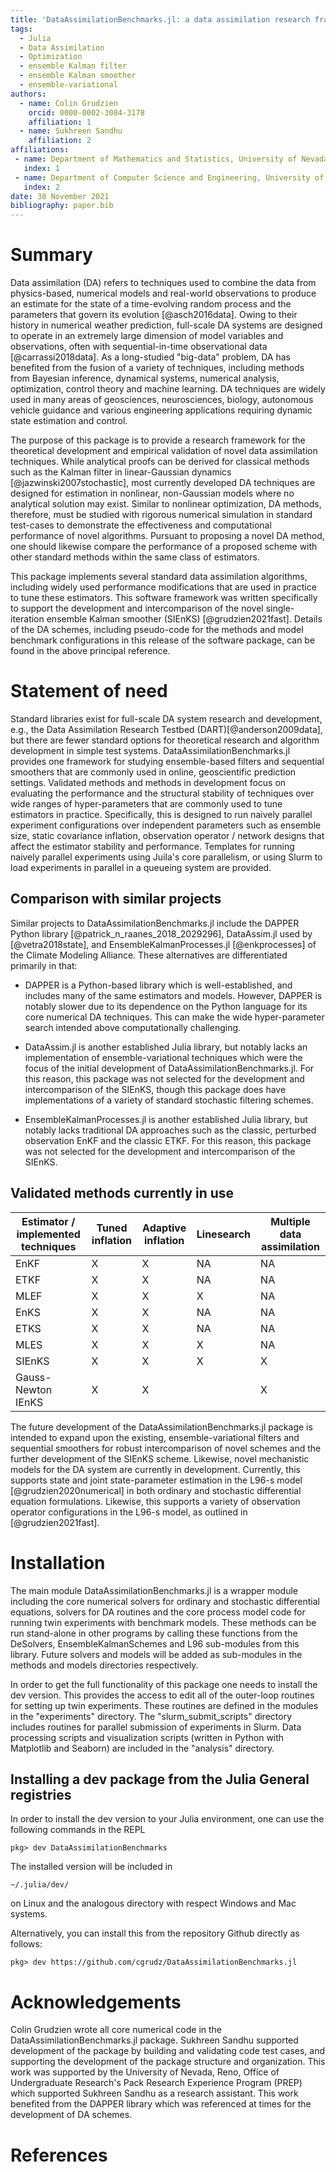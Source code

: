 ```yaml
---
title: 'DataAssimilationBenchmarks.jl: a data assimilation research framework.'
tags:
  - Julia
  - Data Assimilation
  - Optimization
  - ensemble Kalman filter
  - ensemble Kalman smoother
  - ensemble-variational
authors:
  - name: Colin Grudzien
    orcid: 0000-0002-3084-3178
    affiliation: 1 
  - name: Sukhreen Sandhu 
    affiliation: 2
affiliations:
 - name: Department of Mathematics and Statistics, University of Nevada, Reno
   index: 1
 - name: Department of Computer Science and Engineering, University of Nevada, Reno
   index: 2
date: 30 November 2021
bibliography: paper.bib
---
```


# Summary

Data assimilation (DA) refers to techniques used to combine the data from physics-based,
numerical models and real-world observations to produce an estimate for the state of a
time-evolving random process and the parameters that govern its evolution [@asch2016data]. 
Owing to their history in numerical weather prediction, full-scale DA systems are designed
to operate in an extremely large dimension of model variables and observations, often with
sequential-in-time observational data [@carrassi2018data]. As a long-studied "big-data"
problem, DA has benefited from the fusion of a variety of techniques, including methods
from Bayesian inference, dynamical systems, numerical analysis, optimization, control
theory and machine learning. DA techniques are widely used in many
areas of geosciences, neurosciences, biology, autonomous vehicle guidance and various
engineering applications requiring dynamic state estimation and control.

The purpose of this package is to provide a research framework for the theoretical
development and empirical validation of novel data assimilation techniques.
While analytical proofs can be derived for classical methods such as the Kalman filter
in linear-Gaussian dynamics [@jazwinski2007stochastic], most currently developed DA
techniques are designed for estimation in nonlinear, non-Gaussian models where no
analytical solution may exist.  Similar to nonlinear optimization, DA methods,
therefore, must be studied with rigorous numerical simulation in standard test-cases
to demonstrate the effectiveness and computational performance of novel algorithms.
Pursuant to proposing a novel DA method, one should likewise compare the performance
of a proposed scheme with other standard methods within the same class of estimators.

This package implements several standard data assimilation algorithms, including
widely used performance modifications that are used in practice to tune these estimators.
This software framework was written specifically to support the development and intercomparison
of the novel single-iteration ensemble Kalman smoother (SIEnKS) [@grudzien2021fast].
Details of the DA schemes, including pseudo-code for the methods and model benchmark
configurations in this release of the software package, can be found in the above
principal reference.

# Statement of need

Standard libraries exist for full-scale DA system research and development, e.g.,
the Data Assimilation Research Testbed (DART)[@anderson2009data], but
there are fewer standard options for theoretical research and algorithm development in
simple test systems. DataAssimilationBenchmarks.jl provides one framework for studying
ensemble-based filters and sequential smoothers that are commonly used in online,
geoscientific prediction settings.  Validated methods and methods in development focus
on evaluating the performance and the structural stability of techniques over wide ranges
of hyper-parameters that are commonly used to tune estimators in practice.  Specifically,
this is designed to run naively parallel experiment configurations over independent
parameters such as ensemble size, static covariance inflation, observation
operator / network designs that affect the estimator stability and performance.
Templates for running naively parallel experiments using Juila's core parallelism,
or using Slurm to load experiments in parallel in a queueing system are provided.

## Comparison with similar projects

Similar projects to DataAssimilationBenchmarks.jl include the DAPPER Python library
[@patrick_n_raanes_2018_2029296], DataAssim.jl used by [@vetra2018state], and
EnsembleKalmanProcesses.jl [@enkprocesses] of the Climate Modeling Alliance.  These alternatives
are differentiated primarily in that:

  * DAPPER is a Python-based library which is well-established, and includes many of the same
	estimators and models. However, DAPPER is notably slower due to its dependence on the Python
	language for its core numerical DA techniques.  This can make the wide hyper-parameter search
	intended above computationally challenging.
	
  * DataAssim.jl is another established Julia library, but notably lacks an implementation
	of ensemble-variational techniques which were the focus of the initial development of
	DataAssimilationBenchmarks.jl.  For this reason, this package was not selected for the 
	development and intercomparison of the SIEnKS, though this package does have implementations
	of a variety of standard stochastic filtering schemes.
	
  * EnsembleKalmanProcesses.jl is another established Julia library, but notably lacks
	traditional DA approaches such as the classic, perturbed observation EnKF and the classic
	ETKF.  For this reason, this package was not selected for the development and intercomparison
	of the SIEnKS.

## Validated methods currently in use

| Estimator / implemented techniques | Tuned inflation | Adaptive inflation | Linesearch | Multiple data assimilation | 
| ---------------------------------- | --------------- | ------------------ | ---------- | -------------------------- |
| EnKF                               | X               | X                  | NA         | NA                         |
| ETKF                               | X               | X                  | NA         | NA                         |
| MLEF                               | X               | X                  | X          | NA                         |
| EnKS                               | X               | X                  | NA         | NA                         |
| ETKS                               | X               | X                  | NA         | NA                         |
| MLES                               | X               | X                  | X          | NA                         |
| SIEnKS                             | X               | X                  | X          | X                          |
| Gauss-Newton IEnKS                 | X               | X                  |            | X                          |

The future development of the DataAssimilationBenchmarks.jl package is intended to expand upon
the existing, ensemble-variational filters and sequential smoothers for robust intercomparison of
novel schemes and the further development of the SIEnKS scheme.  Likewise, novel mechanistic models
for the DA system are currently in development. Currently, this supports state and joint
state-parameter estimation in the L96-s model [@grudzien2020numerical] in both ordinary
and stochastic differential equation formulations.  Likewise, this supports a variety of observation
operator configurations in the L96-s model, as outlined in [@grudzien2021fast].

# Installation

The main module DataAssimilationBenchmarks.jl is a wrapper module including the core numerical solvers 
for ordinary and stochastic differential equations, solvers for DA routines and the core 
process model code for running twin experiments with benchmark models. These methods can be run 
stand-alone in other programs by calling these functions from the DeSolvers, EnsembleKalmanSchemes and 
L96 sub-modules from this library. Future solvers and models will be added as sub-modules in the methods
and models directories respectively. 

In order to get the full functionality of this package one needs to install the dev version.
This provides the access to edit all of the outer-loop routines for 
setting up twin experiments. These routines are defined in the modules in the "experiments" directory.
The "slurm_submit_scripts" directory includes routines for parallel submission of experiments in Slurm.
Data processing scripts and visualization scripts (written in Python with Matplotlib and Seaborn) are 
included in the "analysis" directory.

## Installing a dev package from the Julia General registries 

In order to install the dev version to your Julia environment, one can use the following commands in the REPL

```{julia}
pkg> dev DataAssimilationBenchmarks
```

The installed version will be included in

```
~/.julia/dev/
```
on Linux and the analogous directory with respect Windows and Mac systems.

Alternatively, you can install this from the repository Github directly as follows:
```{julia}
pkg> dev https://github.com/cgrudz/DataAssimilationBenchmarks.jl
```

# Acknowledgements

Colin Grudzien wrote all core numerical code in the DataAssimilationBenchmarks.jl package.  Sukhreen
Sandhu supported development of the package by building and validating code test cases, and supporting
the development of the package structure and organization.  This work
was supported by the University of Nevada, Reno, Office of Undergraduate Research's
Pack Research Experience Program (PREP) which supported Sukhreen Sandhu as a research assistant.
This work benefited from the DAPPER library which was referenced at times for the development
of DA schemes.

# References
